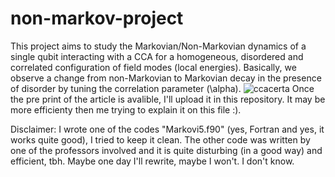 # non-markov-project
This project aims to study the Markovian/Non-Markovian dynamics of a single qubit interacting with a CCA for a homogeneous, disordered and correlated configuration of field modes (local energies). Basically,
we observe a change from non-Markovian to Markovian decay in the presence of disorder by tuning the correlation parameter (\alpha).
 ![ccacerta](https://github.com/user-attachments/assets/362cfaf5-b1cd-4c3f-ab08-66750ac9fa99)
Once the pre print of the article is avalible, I'll upload it in this repository. It may be more efficienty then me trying to explain it on this file :). 

Disclaimer: I wrote one of the codes "Markovi5.f90" (yes, Fortran and yes, it works quite good), I tried to keep it clean. The other code was written by one of the professors involved and it is quite disturbing (in a good way) and efficient, tbh. Maybe one day I'll rewrite, maybe I won't. I don't know. 
